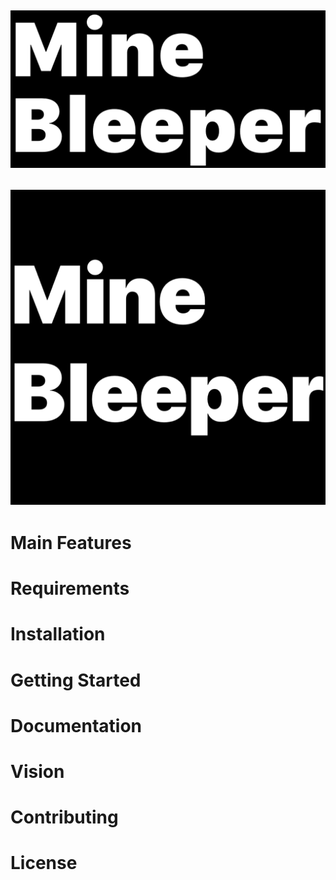![MineBleeper Large Formate Image][header]
---
![MineBleeper AppStore Icon][icon]
---

# Main Features
# Requirements
# Installation
# Getting Started
# Documentation
# Vision
# Contributing
# License

[header]: /images/MineBleeper_Large_Format.png "MineBleeper is bleepin' all over ya bruh..."
[icon]: /MineBleeper/Assets.xcassets/AppIcon.appiconset/Icon.png "MineBleeper is coming to the AppStore brochacho..."
